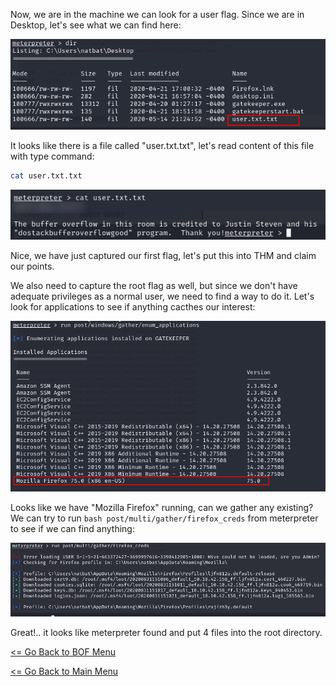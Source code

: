 Now, we are in the machine we can look for a user flag. Since we are in Desktop, let's see what we can find here:

![Desktop Pillaging](DesktopPillaging.png)

It looks like there is a file called "user.txt.txt", let's read content of this file with type command:
```bash
cat user.txt.txt
```
![User Flag](userFlag.png)

Nice, we have just captured our first flag, let's put this into THM and claim our points.

We also need to capture the root flag as well, but since we don't have adequate privileges as a normal user, we need to find a way to do it. Let's look for applications to see if anything cacthes our interest:

![Enum Applications](enumApps.png)

Looks like we have "Mozilla Firefox" running, can we gather any existing? We can try to run ```bash post/multi/gather/firefox_creds``` from meterpreter to see if we can find anything:

![Firefox Creds](firefoxcreds.png)

Great!.. it looks like meterpreter found and put 4 files into the root directory.

[<= Go Back to BOF Menu](bufferoverflows.md)

[<= Go Back to Main Menu](index.md)
